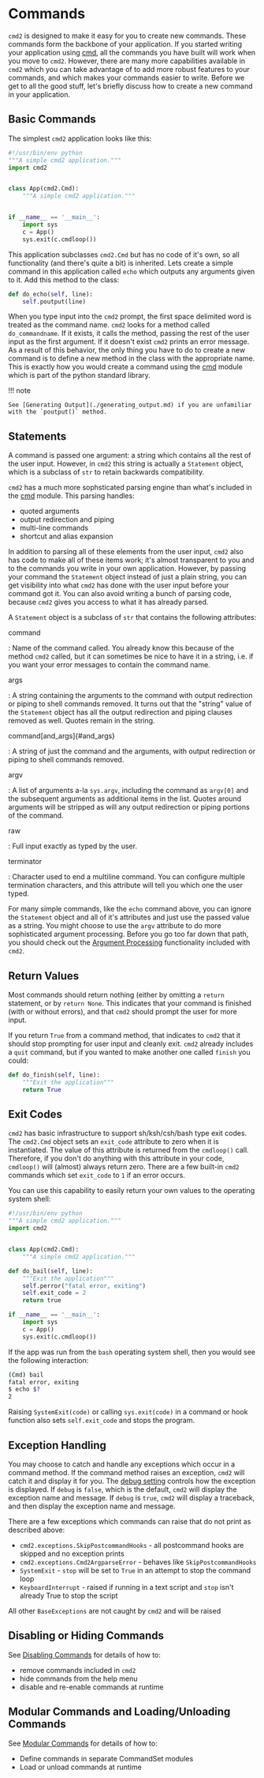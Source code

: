 # Commands

`cmd2` is designed to make it easy for you to create new commands. These commands form the backbone
of your application. If you started writing your application using
[cmd](https://docs.python.org/3/library/cmd.html), all the commands you have built will work when
you move to `cmd2`. However, there are many more capabilities available in `cmd2` which you can take
advantage of to add more robust features to your commands, and which makes your commands easier to
write. Before we get to all the good stuff, let's briefly discuss how to create a new command in
your application.

## Basic Commands

The simplest `cmd2` application looks like this:

```py
#!/usr/bin/env python
"""A simple cmd2 application."""
import cmd2


class App(cmd2.Cmd):
    """A simple cmd2 application."""


if __name__ == '__main__':
    import sys
    c = App()
    sys.exit(c.cmdloop())
```

This application subclasses `cmd2.Cmd` but has no code of it's own, so all functionality (and
there's quite a bit) is inherited. Lets create a simple command in this application called `echo`
which outputs any arguments given to it. Add this method to the class:

```py
def do_echo(self, line):
    self.poutput(line)
```

When you type input into the `cmd2` prompt, the first space delimited word is treated as the command
name. `cmd2` looks for a method called `do_commandname`. If it exists, it calls the method, passing
the rest of the user input as the first argument. If it doesn't exist `cmd2` prints an error
message. As a result of this behavior, the only thing you have to do to create a new command is to
define a new method in the class with the appropriate name. This is exactly how you would create a
command using the [cmd](https://docs.python.org/3/library/cmd.html) module which is part of the
python standard library.

!!! note

    See [Generating Output](./generating_output.md) if you are unfamiliar with the `poutput()` method.

## Statements

A command is passed one argument: a string which contains all the rest of the user input. However,
in `cmd2` this string is actually a `Statement` object, which is a subclass of `str` to retain
backwards compatibility.

`cmd2` has a much more sophsticated parsing engine than what's included in the
[cmd](https://docs.python.org/3/library/cmd.html) module. This parsing handles:

- quoted arguments
- output redirection and piping
- multi-line commands
- shortcut and alias expansion

In addition to parsing all of these elements from the user input, `cmd2` also has code to make all
of these items work; it's almost transparent to you and to the commands you write in your own
application. However, by passing your command the `Statement` object instead of just a plain string,
you can get visibility into what `cmd2` has done with the user input before your command got it. You
can also avoid writing a bunch of parsing code, because `cmd2` gives you access to what it has
already parsed.

A `Statement` object is a subclass of `str` that contains the following attributes:

command

: Name of the command called. You already know this because of the method `cmd2` called, but it can
sometimes be nice to have it in a string, i.e. if you want your error messages to contain the
command name.

args

: A string containing the arguments to the command with output redirection or piping to shell
commands removed. It turns out that the "string" value of the `Statement` object has all the output
redirection and piping clauses removed as well. Quotes remain in the string.

command[and_args]{#and_args}

: A string of just the command and the arguments, with output redirection or piping to shell
commands removed.

argv

: A list of arguments a-la `sys.argv`, including the command as `argv[0]` and the subsequent
arguments as additional items in the list. Quotes around arguments will be stripped as will any
output redirection or piping portions of the command.

raw

: Full input exactly as typed by the user.

terminator

: Character used to end a multiline command. You can configure multiple termination characters, and
this attribute will tell you which one the user typed.

For many simple commands, like the `echo` command above, you can ignore the `Statement` object and
all of it's attributes and just use the passed value as a string. You might choose to use the `argv`
attribute to do more sophisticated argument processing. Before you go too far down that path, you
should check out the [Argument Processing](./argument_processing.md) functionality included with
`cmd2`.

## Return Values

Most commands should return nothing (either by omitting a `return` statement, or by `return None`.
This indicates that your command is finished (with or without errors), and that `cmd2` should prompt
the user for more input.

If you return `True` from a command method, that indicates to `cmd2` that it should stop prompting
for user input and cleanly exit. `cmd2` already includes a `quit` command, but if you wanted to make
another one called `finish` you could:

```py
def do_finish(self, line):
    """Exit the application"""
    return True
```

## Exit Codes

`cmd2` has basic infrastructure to support sh/ksh/csh/bash type exit codes. The `cmd2.Cmd` object
sets an `exit_code` attribute to zero when it is instantiated. The value of this attribute is
returned from the `cmdloop()` call. Therefore, if you don't do anything with this attribute in your
code, `cmdloop()` will (almost) always return zero. There are a few built-in `cmd2` commands which
set `exit_code` to `1` if an error occurs.

You can use this capability to easily return your own values to the operating system shell:

```py
#!/usr/bin/env python
"""A simple cmd2 application."""
import cmd2


class App(cmd2.Cmd):
    """A simple cmd2 application."""

def do_bail(self, line):
    """Exit the application"""
    self.perror("fatal error, exiting")
    self.exit_code = 2
    return true

if __name__ == '__main__':
    import sys
    c = App()
    sys.exit(c.cmdloop())
```

If the app was run from the `bash` operating system shell, then you would see the following
interaction:

```sh
(Cmd) bail
fatal error, exiting
$ echo $?
2
```

Raising `SystemExit(code)` or calling `sys.exit(code)` in a command or hook function also sets
`self.exit_code` and stops the program.

## Exception Handling

You may choose to catch and handle any exceptions which occur in a command method. If the command
method raises an exception, `cmd2` will catch it and display it for you. The
[debug setting](./settings.md#debug) controls how the exception is displayed. If `debug` is `false`,
which is the default, `cmd2` will display the exception name and message. If `debug` is `true`,
`cmd2` will display a traceback, and then display the exception name and message.

There are a few exceptions which commands can raise that do not print as described above:

- `cmd2.exceptions.SkipPostcommandHooks` - all postcommand hooks are skipped and no exception prints
- `cmd2.exceptions.Cmd2ArgparseError` - behaves like `SkipPostcommandHooks`
- `SystemExit` - `stop` will be set to `True` in an attempt to stop the command loop
- `KeyboardInterrupt` - raised if running in a text script and `stop` isn't already True to stop the
  script

All other `BaseExceptions` are not caught by `cmd2` and will be raised

## Disabling or Hiding Commands

See [Disabling Commands](./disable_commands.md) for details of how to:

- remove commands included in `cmd2`
- hide commands from the help menu
- disable and re-enable commands at runtime

## Modular Commands and Loading/Unloading Commands

See [Modular Commands](./modular_commands.md) for details of how to:

- Define commands in separate CommandSet modules
- Load or unload commands at runtime
